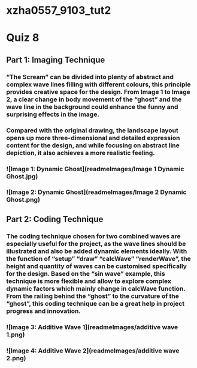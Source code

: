 # xzha0557_9103_tut2

# Quiz 8

## Part 1: Imaging Technique

### “The Scream” can be divided into plenty of abstract and complex wave lines filling with different colours, this principle provides creative space for the design.  From Image 1 to Image 2, a clear change in body movement of the “ghost” and the wave line in the background could enhance the funny and surprising effects in the image. 

### Compared with the original drawing, the landscape layout opens up more three-dimensional and detailed expression content for the design, and while focusing on abstract line depiction, it also achieves a more realistic feeling. 

### ![Image 1: Dynamic Ghost](readmeImages/Image 1 Dynamic Ghost.jpg)
### ![Image 2: Dynamic Ghost](readmeImages/Image 2 Dynamic Ghost.png)

## Part 2: Coding Technique

### The coding technique chosen for two combined waves are especially useful for the project, as the wave lines should be illustrated and also be added dynamic elements ideally. With the function of “setup” “draw” “calcWave” “renderWave”, the height and quantity of waves can be customised specifically for the design. Based on the “sin wave” example, this technique is more flexible and allow to explore complex dynamic factors which mainly change in calcWave function. From the railing behind the “ghost” to the curvature of the “ghost”, this coding technique can be a great help in project progress and innovation.

### ![Image 3: Additive Wave 1](readmeImages/additive wave 1.png)
### ![Image 4: Additive Wave 2](readmeImages/additive wave 2.png)
